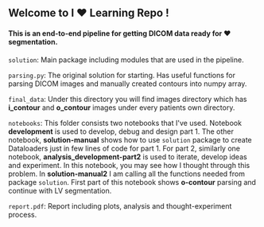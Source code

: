 ## Welcome to I :heart: Learning Repo !

#### This is an end-to-end pipeline for getting DICOM data ready for :heart: segmentation.

`solution`: Main package including modules that are used in the pipeline.

`parsing.py`: The original solution for starting. Has useful functions for parsing DICOM images and manually created contours into numpy array.

`final_data`: Under this directory you will find images directory which has **i_contour** and **o_contour** images under every patients own directory.

`notebooks`: This folder consists two notebooks that I've used. Notebook **development** is used to develop, debug and design part 1. The other notebook, **solution-manual** shows how to use `solution` package to create Dataloaders just in few lines of code for part 1. For part 2, similarly one notebook, **analysis_development-part2** is used to iterate, develop ideas and experiment. In this notebook, you may see how I thought through this problem. In **solution-manual2** I am calling all the functions needed from package `solution`. First part of this notebook shows **o-contour** parsing and continue with LV segmentation.

`report.pdf`: Report including plots, analysis and thought-experiment process.

